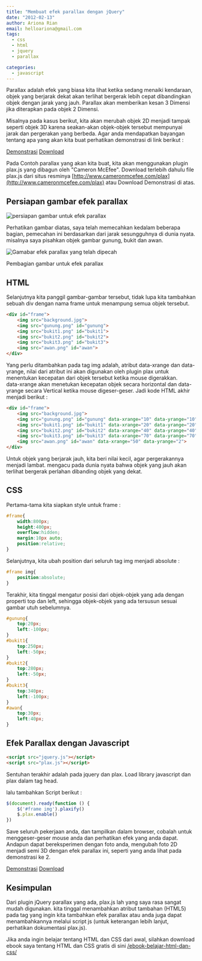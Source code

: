 ```yaml
---
title: "Membuat efek parallax dengan jQuery"
date: "2012-02-13"
author: Ariona Rian
email: helloariona@gmail.com
tags: 
  - css
  - html
  - jquery
  - parallax

categories: 
  - javascript
---
```


Parallax adalah efek yang biasa kita lihat ketika sedang menaiki kendaraan, objek yang berjarak dekat akan terlihat bergerak lebih cepat dibandingkan objek dengan jarak yang jauh. Parallax akan memberikan kesan 3 Dimensi jika diterapkan pada objek 2 Dimensi.

Misalnya pada kasus berikut, kita akan merubah objek 2D menjadi tampak seperti objek 3D karena seakan-akan objek-objek tersebut mempunyai jarak dan pergerakan yang berbeda. Agar anda mendapatkan bayangan tentang apa yang akan kita buat perhatikan demonstrasi di link berikut :

[Demonstrasi](http://demo.ariona.net/parallax/index.html) [Download](http://demo.ariona.net/parallax/parallax.zip)

Pada Contoh parallax yang akan kita buat, kita akan menggunakan plugin plax.js yang dibagun oleh "Cameron McEfee". Download terlebih dahulu file plax.js dari situs resminya [http://www.cameronmcefee.com/plax](http://www.cameronmcefee.com/plax) atau Download Demonstrasi di atas.

## Persiapan gambar efek parallax

![persiapan gambar untuk efek parallax](/assets/img/landscape.jpg)

Perhatikan gambar diatas, saya telah memecahkan kedalam beberapa bagian, pemecahan ini berdasarkan dari jarak sesungguhnya di dunia nyata. misalnya saya pisahkan objek gambar gunung, bukit dan awan.

![Gamabar efek parallax yang telah dipecah](/assets/img/sliced.png)

Pembagian gambar untuk efek parallax

## HTML

Selanjutnya kita panggil gambar-gambar tersebut, tidak lupa kita tambahkan sebuah div dengan nama frame untuk menampung semua objek tersebut.

```html
<div id="frame">
    <img src="background.jpg">
    <img src="gunung.png" id="gunung">
    <img src="bukit1.png" id="bukit1">
    <img src="bukit2.png" id="bukit2">
    <img src="bukit3.png" id="bukit3">
    <img src="awan.png" id="awan">
</div>
```

Yang perlu ditambahkan pada tag img adalah, atribut data-xrange dan data-yrange, nilai dari atribut ini akan digunakan oleh plugin plax untuk menentukan kecepatan dari objek tersebut ketika mouse digerakkan.  
data-xrange akan menetukan kecepatan objek secara horizontal dan data-yrange secara Vertical ketika mouse digeser-geser. Jadi kode HTML akhir menjadi berikut :

```html
<div id="frame">
    <img src="background.jpg">
    <img src="gunung.png" id="gunung" data-xrange="10" data-yrange="10">
    <img src="bukit1.png" id="bukit1" data-xrange="20" data-yrange="20">
    <img src="bukit2.png" id="bukit2" data-xrange="40" data-yrange="40">
    <img src="bukit3.png" id="bukit3" data-xrange="70" data-yrange="70">
    <img src="awan.png" id="awan" data-xrange="50" data-yrange="2">
</div>
```

Untuk objek yang berjarak jauh, kita beri nilai kecil, agar pergerakannya menjadi lambat. mengacu pada dunia nyata bahwa objek yang jauh akan terlihat bergerak perlahan dibanding objek yang dekat.

## CSS

Pertama-tama kita siapkan style untuk frame :

```css
#frame{
    width:800px;
    height:400px;
    overflow:hidden;
    margin:10px auto;
    position:relative;
}
```

Selanjutnya, kita ubah position dari seluruh tag img menjadi absolute :

```css
#frame img{
    position:absolute;
}  
```

Terakhir, kita tinggal mengatur posisi dari objek-objek yang ada dengan properti top dan left, sehingga objek-objek yang ada tersusun sesuai gambar utuh sebelumnya.

```css
#gunung{
    top:20px;
    left:-100px;
}
#bukit1{
    top:250px;
    left:-50px;
}
#bukit2{
    top:280px;
    left:-50px;
}
#bukit3{
    top:340px;
    left:-100px;
}
#awan{
    top:30px;
    left:40px;
}
```

## Efek Parallax dengan Javascript

```html
<script src="jquery.js"></script>
<script src="plax.js"></script>
```

Sentuhan terakhir adalah pada jquery dan plax. Load library javascript dan plax dalam tag head.

lalu tambahkan Script berikut :

```js
$(document).ready(function () {
    $('#frame img').plaxify()
    $.plax.enable()
})
```

Save seluruh pekerjaan anda, dan tampilkan dalam browser, cobalah untuk menggeser-geser mouse anda dan perhatikan efek yang anda dapat.  
Andapun dapat bereksperimen dengan foto anda, mengubah foto 2D menjadi semi 3D dengan efek parallax ini, seperti yang anda lihat pada demonstrasi ke 2.

[Demonstrasi](http://demo.ariona.net/parallax/index.html) [Download](http://demo.ariona.net/parallax/parallax.zip)

## Kesimpulan

Dari plugin jQuery parallax yang ada, plax.js lah yang saya rasa sangat mudah digunakan. kita tinggal menambahkan atribut tambahan (HTML5) pada tag yang ingin kita tambahkan efek parallax atau anda juga dapat menambahkannya melalui script js (untuk keterangan lebih lanjut, perhatikan dokumentasi plax.js).

Jika anda ingin belajar tentang HTML dan CSS dari awal, silahkan download ebook saya tentang HTML dan CSS gratis di sini [/ebook-belajar-html-dan-css/](/ebook-belajar-html-dan-css/)
